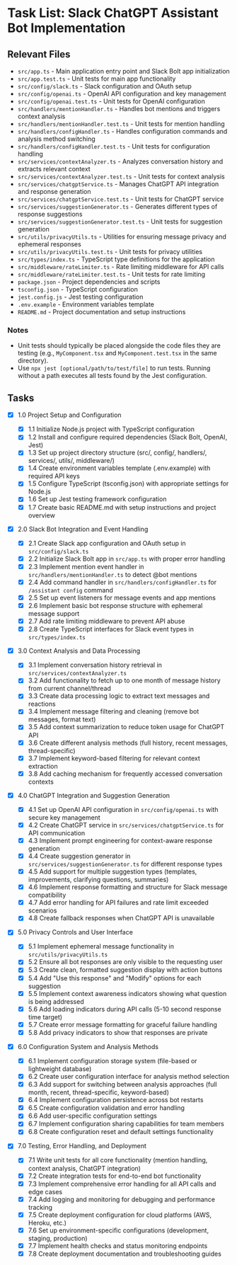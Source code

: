 # Task List: Slack ChatGPT Assistant Bot Implementation

## Relevant Files

- `src/app.ts` - Main application entry point and Slack Bolt app initialization
- `src/app.test.ts` - Unit tests for main app functionality
- `src/config/slack.ts` - Slack configuration and OAuth setup
- `src/config/openai.ts` - OpenAI API configuration and key management
- `src/config/openai.test.ts` - Unit tests for OpenAI configuration
- `src/handlers/mentionHandler.ts` - Handles bot mentions and triggers context analysis
- `src/handlers/mentionHandler.test.ts` - Unit tests for mention handling
- `src/handlers/configHandler.ts` - Handles configuration commands and analysis method switching
- `src/handlers/configHandler.test.ts` - Unit tests for configuration handling
- `src/services/contextAnalyzer.ts` - Analyzes conversation history and extracts relevant context
- `src/services/contextAnalyzer.test.ts` - Unit tests for context analysis
- `src/services/chatgptService.ts` - Manages ChatGPT API integration and response generation
- `src/services/chatgptService.test.ts` - Unit tests for ChatGPT service
- `src/services/suggestionGenerator.ts` - Generates different types of response suggestions
- `src/services/suggestionGenerator.test.ts` - Unit tests for suggestion generation
- `src/utils/privacyUtils.ts` - Utilities for ensuring message privacy and ephemeral responses
- `src/utils/privacyUtils.test.ts` - Unit tests for privacy utilities
- `src/types/index.ts` - TypeScript type definitions for the application
- `src/middleware/rateLimiter.ts` - Rate limiting middleware for API calls
- `src/middleware/rateLimiter.test.ts` - Unit tests for rate limiting
- `package.json` - Project dependencies and scripts
- `tsconfig.json` - TypeScript configuration
- `jest.config.js` - Jest testing configuration
- `.env.example` - Environment variables template
- `README.md` - Project documentation and setup instructions

### Notes

- Unit tests should typically be placed alongside the code files they are testing (e.g., `MyComponent.tsx` and `MyComponent.test.tsx` in the same directory).
- Use `npx jest [optional/path/to/test/file]` to run tests. Running without a path executes all tests found by the Jest configuration.

## Tasks

- [x] 1.0 Project Setup and Configuration

  - [x] 1.1 Initialize Node.js project with TypeScript configuration
  - [x] 1.2 Install and configure required dependencies (Slack Bolt, OpenAI, Jest)
  - [x] 1.3 Set up project directory structure (src/, config/, handlers/, services/, utils/, middleware/)
  - [x] 1.4 Create environment variables template (.env.example) with required API keys
  - [x] 1.5 Configure TypeScript (tsconfig.json) with appropriate settings for Node.js
  - [x] 1.6 Set up Jest testing framework configuration
  - [x] 1.7 Create basic README.md with setup instructions and project overview

- [x] 2.0 Slack Bot Integration and Event Handling

  - [x] 2.1 Create Slack app configuration and OAuth setup in `src/config/slack.ts`
  - [x] 2.2 Initialize Slack Bolt app in `src/app.ts` with proper error handling
  - [x] 2.3 Implement mention event handler in `src/handlers/mentionHandler.ts` to detect @bot mentions
  - [x] 2.4 Add command handler in `src/handlers/configHandler.ts` for `/assistant config` command
  - [x] 2.5 Set up event listeners for message events and app mentions
  - [x] 2.6 Implement basic bot response structure with ephemeral message support
  - [x] 2.7 Add rate limiting middleware to prevent API abuse
  - [x] 2.8 Create TypeScript interfaces for Slack event types in `src/types/index.ts`

- [x] 3.0 Context Analysis and Data Processing

  - [x] 3.1 Implement conversation history retrieval in `src/services/contextAnalyzer.ts`
  - [x] 3.2 Add functionality to fetch up to one month of message history from current channel/thread
  - [x] 3.3 Create data processing logic to extract text messages and reactions
  - [x] 3.4 Implement message filtering and cleaning (remove bot messages, format text)
  - [x] 3.5 Add context summarization to reduce token usage for ChatGPT API
  - [x] 3.6 Create different analysis methods (full history, recent messages, thread-specific)
  - [x] 3.7 Implement keyword-based filtering for relevant context extraction
  - [x] 3.8 Add caching mechanism for frequently accessed conversation contexts

- [x] 4.0 ChatGPT Integration and Suggestion Generation

  - [x] 4.1 Set up OpenAI API configuration in `src/config/openai.ts` with secure key management
  - [x] 4.2 Create ChatGPT service in `src/services/chatgptService.ts` for API communication
  - [x] 4.3 Implement prompt engineering for context-aware response generation
  - [x] 4.4 Create suggestion generator in `src/services/suggestionGenerator.ts` for different response types
  - [x] 4.5 Add support for multiple suggestion types (templates, improvements, clarifying questions, summaries)
  - [x] 4.6 Implement response formatting and structure for Slack message compatibility
  - [x] 4.7 Add error handling for API failures and rate limit exceeded scenarios
  - [x] 4.8 Create fallback responses when ChatGPT API is unavailable

- [x] 5.0 Privacy Controls and User Interface

  - [x] 5.1 Implement ephemeral message functionality in `src/utils/privacyUtils.ts`
  - [x] 5.2 Ensure all bot responses are only visible to the requesting user
  - [x] 5.3 Create clean, formatted suggestion display with action buttons
  - [x] 5.4 Add "Use this response" and "Modify" options for each suggestion
  - [x] 5.5 Implement context awareness indicators showing what question is being addressed
  - [x] 5.6 Add loading indicators during API calls (5-10 second response time target)
  - [x] 5.7 Create error message formatting for graceful failure handling
  - [x] 5.8 Add privacy indicators to show that responses are private

- [x] 6.0 Configuration System and Analysis Methods

  - [x] 6.1 Implement configuration storage system (file-based or lightweight database)
  - [x] 6.2 Create user configuration interface for analysis method selection
  - [x] 6.3 Add support for switching between analysis approaches (full month, recent, thread-specific, keyword-based)
  - [x] 6.4 Implement configuration persistence across bot restarts
  - [x] 6.5 Create configuration validation and error handling
  - [x] 6.6 Add user-specific configuration settings
  - [x] 6.7 Implement configuration sharing capabilities for team members
  - [x] 6.8 Create configuration reset and default settings functionality

- [x] 7.0 Testing, Error Handling, and Deployment
  - [x] 7.1 Write unit tests for all core functionality (mention handling, context analysis, ChatGPT integration)
  - [x] 7.2 Create integration tests for end-to-end bot functionality
  - [x] 7.3 Implement comprehensive error handling for all API calls and edge cases
  - [x] 7.4 Add logging and monitoring for debugging and performance tracking
  - [x] 7.5 Create deployment configuration for cloud platforms (AWS, Heroku, etc.)
  - [x] 7.6 Set up environment-specific configurations (development, staging, production)
  - [x] 7.7 Implement health checks and status monitoring endpoints
  - [x] 7.8 Create deployment documentation and troubleshooting guides
